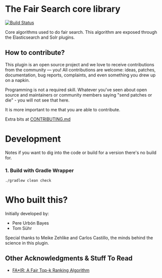 # The Fair Search core library

[![Build Status](https://travis-ci.org/fair-search/fairsearch-core.svg?branch=master)](https://travis-ci.org/fair-search/fairsearch-core)


Core algorithms used to do fair search. This algorithm are exposed through the Elasticsearch and Solr plugins.

## How to contribute?

This plugin is an open source project and we love to receive contributions from the community — you! All contributions are welcome: ideas, patches, documentation, bug reports, complaints, and even something you drew up on a napkin.

Programming is not a required skill. Whatever you've seen about open source and maintainers or community members saying "send patches or die" - you will not see that here.

It is more important to me that you are able to contribute.

Extra bits at [CONTRIBUTING.md](CONTRIBUTTING.md)

# Development

Notes if you want to dig into the code or build for a version there's no build for.

### 1. Build with Gradle Wrapper

```
./gradlew clean check
```

# Who built this?

Initially developed by:
- Pere Urbón Bayes
- Tom Sühr

Special thanks to Meike Zehlike and Carlos Castillo, the minds behind the science in this plugin.

## Other Acknowledgments & Stuff To Read

- [FA*IR: A Fair Top-k Ranking Algorithm](https://arxiv.org/abs/1706.06368)